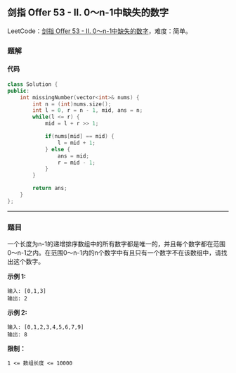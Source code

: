 ## 剑指 Offer 53 - II. 0～n-1中缺失的数字

LeetCode：[剑指 Offer 53 - II. 0～n-1中缺失的数字](https://leetcode.cn/problems/que-shi-de-shu-zi-lcof/)，难度：简单。

### 题解

#### 代码

```c++
class Solution {
public:
    int missingNumber(vector<int>& nums) {
        int n = (int)nums.size();
        int l = 0, r = n - 1, mid, ans = n;
        while(l <= r) {
            mid = l + r >> 1;

            if(nums[mid] == mid) {
                l = mid + 1;
            } else {
                ans = mid;
                r = mid - 1;
            }
        }

        return ans;
    }
};
```



---



### 题目

一个长度为n-1的递增排序数组中的所有数字都是唯一的，并且每个数字都在范围0～n-1之内。在范围0～n-1内的n个数字中有且只有一个数字不在该数组中，请找出这个数字。

 

**示例 1:**

```
输入: [0,1,3]
输出: 2
```

**示例 2:**

```
输入: [0,1,2,3,4,5,6,7,9]
输出: 8
```

 

**限制：**

`1 <= 数组长度 <= 10000`


